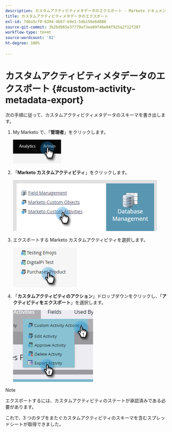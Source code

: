 ```yaml
---
description: カスタムアクティビティメタデータのエクスポート - Marketo ドキュメント - 製品ドキュメント
title: カスタムアクティビティメタデータのエクスポート
exl-id: 7dba5cf0-6394-4bb7-b9e1-5db156e6d888
source-git-commit: 3b2bd965e37779af3ee89f46e04f925a2f12f207
workflow-type: tm+mt
source-wordcount: '82'
ht-degree: 100%

---
```


# カスタムアクティビティメタデータのエクスポート {#custom-activity-metadata-export}

次の手順に従って、カスタムアクティビティメタデータのスキーマを書き出します。

1. My Marketo で、「**管理者**」をクリックします。

   ![](assets/custom-activity-metadata-export-1.png)

1. 「**Marketo カスタムアクティビティ**」をクリックします。

   ![](assets/custom-activity-metadata-export-2.png)

1. エクスポートする Marketo カスタムアクティビティを選択します。

   ![](assets/custom-activity-metadata-export-3.png)

1. 「**カスタムアクティビティのアクション**」ドロップダウンをクリックし、「**アクティビティをエクスポート**」を選択します。

   ![](assets/custom-activity-metadata-export-4.png)

>[!NOTE]
>
>エクスポートするには、カスタムアクティビティのステートが承認済みである必要があります。

これで、3 つのタブをまたぐカスタムアクティビティのスキーマを含むスプレッドシートが取得できました。
